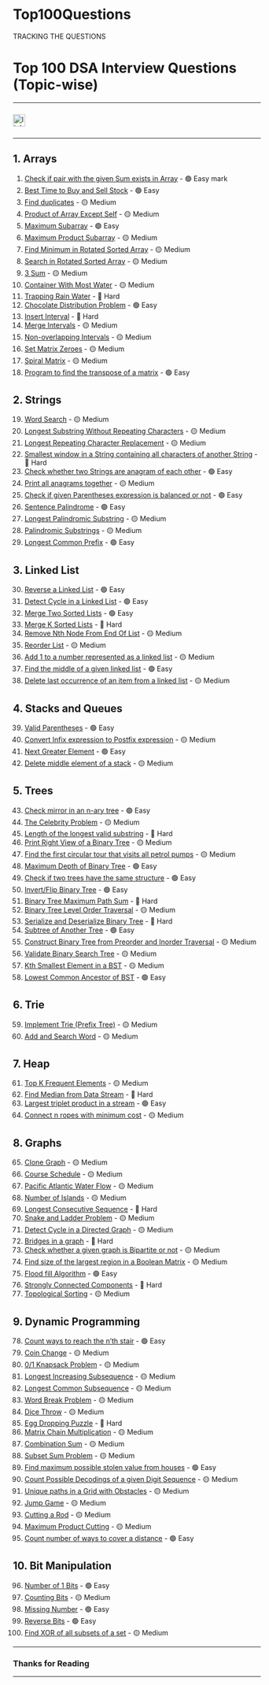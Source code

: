 # Top100Questions
TRACKING THE QUESTIONS


# Top 100 DSA Interview Questions (Topic-wise)

---

###

<div align="left">
  <a href="https://www.linkedin.com/in/anshika-verma94/" target="_blank">
    <img src="https://img.shields.io/static/v1?message=LinkedIn&logo=linkedin&label=&color=0077B5&logoColor=white&labelColor=&style=for-the-badge" height="25" alt="linkedin logo"  />
  </a>
</div>

###

---

## 1. Arrays
1. [Check if pair with the given Sum exists in Array](https://leetcode.com/problems/two-sum/) - 🟢 Easy                                       mark
2. [Best Time to Buy and Sell Stock](https://leetcode.com/problems/best-time-to-buy-and-sell-stock/) - 🟢 Easy
3. [Find duplicates](https://leetcode.com/problems/find-all-duplicates-in-an-array/) - 🟡 Medium
4. [Product of Array Except Self](https://leetcode.com/problems/product-of-array-except-self/) - 🟡 Medium
5. [Maximum Subarray](https://leetcode.com/problems/maximum-subarray/) - 🟢 Easy
6. [Maximum Product Subarray](https://leetcode.com/problems/maximum-product-subarray/) - 🟡 Medium
7. [Find Minimum in Rotated Sorted Array](https://leetcode.com/problems/find-minimum-in-rotated-sorted-array/) - 🟡 Medium
8. [Search in Rotated Sorted Array](https://leetcode.com/problems/search-in-rotated-sorted-array/) - 🟡 Medium
9. [3 Sum](https://leetcode.com/problems/3sum/) - 🟡 Medium
10. [Container With Most Water](https://leetcode.com/problems/container-with-most-water/) - 🟡 Medium
11. [Trapping Rain Water](https://leetcode.com/problems/trapping-rain-water/) - 🔴 Hard
12. [Chocolate Distribution Problem](https://leetcode.com/problems/distribute-chocolates/) - 🟢 Easy
13. [Insert Interval](https://leetcode.com/problems/insert-interval/) - 🔴 Hard
14. [Merge Intervals](https://leetcode.com/problems/merge-intervals/) - 🟡 Medium
15. [Non-overlapping Intervals](https://leetcode.com/problems/non-overlapping-intervals/) - 🟡 Medium
16. [Set Matrix Zeroes](https://leetcode.com/problems/set-matrix-zeroes/) - 🟡 Medium
17. [Spiral Matrix](https://leetcode.com/problems/spiral-matrix/) - 🟡 Medium
18. [Program to find the transpose of a matrix](https://leetcode.com/problems/transpose-matrix/) - 🟢 Easy

## 2. Strings
19. [Word Search](https://leetcode.com/problems/word-search/) - 🟡 Medium
20. [Longest Substring Without Repeating Characters](https://leetcode.com/problems/longest-substring-without-repeating-characters/) - 🟡 Medium
21. [Longest Repeating Character Replacement](https://leetcode.com/problems/longest-repeating-character-replacement/) - 🟡 Medium
22. [Smallest window in a String containing all characters of another String](https://leetcode.com/problems/minimum-window-substring/) - 🔴 Hard
23. [Check whether two Strings are anagram of each other](https://leetcode.com/problems/valid-anagram/) - 🟢 Easy
24. [Print all anagrams together](https://leetcode.com/problems/group-anagrams/) - 🟡 Medium
25. [Check if given Parentheses expression is balanced or not](https://leetcode.com/problems/valid-parentheses/) - 🟢 Easy
26. [Sentence Palindrome](https://leetcode.com/problems/valid-palindrome/) - 🟢 Easy
27. [Longest Palindromic Substring](https://leetcode.com/problems/longest-palindromic-substring/) - 🟡 Medium
28. [Palindromic Substrings](https://leetcode.com/problems/palindromic-substrings/) - 🟡 Medium
29. [Longest Common Prefix](https://leetcode.com/problems/longest-common-prefix/) - 🟢 Easy

## 3. Linked List
30. [Reverse a Linked List](https://leetcode.com/problems/reverse-linked-list/) - 🟢 Easy
31. [Detect Cycle in a Linked List](https://leetcode.com/problems/linked-list-cycle/) - 🟢 Easy
32. [Merge Two Sorted Lists](https://leetcode.com/problems/merge-two-sorted-lists/) - 🟢 Easy
33. [Merge K Sorted Lists](https://leetcode.com/problems/merge-k-sorted-lists/) - 🔴 Hard
34. [Remove Nth Node From End Of List](https://leetcode.com/problems/remove-nth-node-from-end-of-list/) - 🟡 Medium
35. [Reorder List](https://leetcode.com/problems/reorder-list/) - 🟡 Medium
36. [Add 1 to a number represented as a linked list](https://leetcode.com/problems/plus-one-linked-list/) - 🟡 Medium
37. [Find the middle of a given linked list](https://leetcode.com/problems/middle-of-the-linked-list/) - 🟢 Easy
38. [Delete last occurrence of an item from a linked list](https://leetcode.com/problems/remove-duplicates-from-sorted-list-ii/) - 🟡 Medium

## 4. Stacks and Queues
39. [Valid Parentheses](https://leetcode.com/problems/valid-parentheses/) - 🟢 Easy
39. [Convert Infix expression to Postfix expression](https://leetcode.com/problems/evaluate-reverse-polish-notation/) - 🟡 Medium
40. [Next Greater Element](https://leetcode.com/problems/next-greater-element-i/) - 🟢 Easy
41. [Delete middle element of a stack](https://leetcode.com/problems/delete-middle-element-of-a-stack/) - 🟡 Medium

## 5. Trees
43. [Check mirror in an n-ary tree](https://leetcode.com/problems/symmetric-tree/) - 🟢 Easy
43. [The Celebrity Problem](https://leetcode.com/problems/find-the-celebrity/) - 🟡 Medium
44. [Length of the longest valid substring](https://leetcode.com/problems/longest-valid-parentheses/) - 🔴 Hard
45. [Print Right View of a Binary Tree](https://leetcode.com/problems/binary-tree-right-side-view/) - 🟡 Medium
46. [Find the first circular tour that visits all petrol pumps](https://leetcode.com/problems/gas-station/) - 🟡 Medium
47. [Maximum Depth of Binary Tree](https://leetcode.com/problems/maximum-depth-of-binary-tree/) - 🟢 Easy
48. [Check if two trees have the same structure](https://leetcode.com/problems/same-tree/) - 🟢 Easy
49. [Invert/Flip Binary Tree](https://leetcode.com/problems/invert-binary-tree/) - 🟢 Easy
50. [Binary Tree Maximum Path Sum](https://leetcode.com/problems/binary-tree-maximum-path-sum/) - 🔴 Hard
51. [Binary Tree Level Order Traversal](https://leetcode.com/problems/binary-tree-level-order-traversal/) - 🟡 Medium
52. [Serialize and Deserialize Binary Tree](https://leetcode.com/problems/serialize-and-deserialize-binary-tree/) - 🔴 Hard
53. [Subtree of Another Tree](https://leetcode.com/problems/subtree-of-another-tree/) - 🟢 Easy
54. [Construct Binary Tree from Preorder and Inorder Traversal](https://leetcode.com/problems/construct-binary-tree-from-preorder-and-inorder-traversal/) - 🟡 Medium
55. [Validate Binary Search Tree](https://leetcode.com/problems/validate-binary-search-tree/) - 🟡 Medium
56. [Kth Smallest Element in a BST](https://leetcode.com/problems/kth-smallest-element-in-a-bst/) - 🟡 Medium
57. [Lowest Common Ancestor of BST](https://leetcode.com/problems/lowest-common-ancestor-of-a-binary-search-tree/) - 🟢 Easy

## 6. Trie
59. [Implement Trie (Prefix Tree)](https://leetcode.com/problems/implement-trie-prefix-tree/) - 🟡 Medium
59. [Add and Search Word](https://leetcode.com/problems/add-and-search-word-data-structure-design/) - 🟡 Medium

## 7. Heap
61. [Top K Frequent Elements](https://leetcode.com/problems/top-k-frequent-elements/) - 🟡 Medium
61. [Find Median from Data Stream](https://leetcode.com/problems/find-median-from-data-stream/) - 🔴 Hard
62. [Largest triplet product in a stream](https://leetcode.com/problems/maximum-product-of-three-numbers/) - 🟢 Easy
63. [Connect n ropes with minimum cost](https://leetcode.com/problems/minimum-cost-to-connect-sticks/) - 🟡 Medium

## 8. Graphs
65. [Clone Graph](https://leetcode.com/problems/clone-graph/) - 🟡 Medium
65. [Course Schedule](https://leetcode.com/problems/course-schedule/) - 🟡 Medium
66. [Pacific Atlantic Water Flow](https://leetcode.com/problems/pacific-atlantic-water-flow/) - 🟡 Medium
67. [Number of Islands](https://leetcode.com/problems/number-of-islands/) - 🟡 Medium
68. [Longest Consecutive Sequence](https://leetcode.com/problems/longest-consecutive-sequence/) - 🔴 Hard
69. [Snake and Ladder Problem](https://leetcode.com/problems/snakes-and-ladders/) - 🟡 Medium
70. [Detect Cycle in a Directed Graph](https://leetcode.com/problems/course-schedule-ii/) - 🟡 Medium
71. [Bridges in a graph](https://leetcode.com/problems/critical-connections-in-a-network/) - 🔴 Hard
72. [Check whether a given graph is Bipartite or not](https://leetcode.com/problems/is-graph-bipartite/) - 🟡 Medium
73. [Find size of the largest region in a Boolean Matrix](https://leetcode.com/problems/maximal-square/) - 🟡 Medium
74. [Flood fill Algorithm](https://leetcode.com/problems/flood-fill/) - 🟢 Easy
75. [Strongly Connected Components](https://leetcode.com/problems/strong-connected-components/) - 🔴 Hard
76. [Topological Sorting](https://leetcode.com/problems/course-schedule/) - 🟡 Medium

## 9. Dynamic Programming
78. [Count ways to reach the n’th stair](https://leetcode.com/problems/climbing-stairs/) - 🟢 Easy
78. [Coin Change](https://leetcode.com/problems/coin-change/) - 🟡 Medium
79. [0/1 Knapsack Problem](https://leetcode.com/problems/coin-change-2/) - 🟡 Medium
80. [Longest Increasing Subsequence](https://leetcode.com/problems/longest-increasing-subsequence/) - 🟡 Medium
81. [Longest Common Subsequence](https://leetcode.com/problems/longest-common-subsequence/) - 🟡 Medium
82. [Word Break Problem](https://leetcode.com/problems/word-break/) - 🟡 Medium
83. [Dice Throw](https://leetcode.com/problems/number-of-dice-rolls-with-target-sum/) - 🟡 Medium
84. [Egg Dropping Puzzle](https://leetcode.com/problems/super-egg-drop/) - 🔴 Hard
85. [Matrix Chain Multiplication](https://leetcode.com/problems/minimum-number-of-multiplications-to-make-two-sequences-increasing/) - 🟡 Medium
86. [Combination Sum](https://leetcode.com/problems/combination-sum/) - 🟡 Medium
87. [Subset Sum Problem](https://leetcode.com/problems/partition-equal-subset-sum/) - 🟡 Medium
88. [Find maximum possible stolen value from houses](https://leetcode.com/problems/house-robber/) - 🟢 Easy
89. [Count Possible Decodings of a given Digit Sequence](https://leetcode.com/problems/decode-ways/) - 🟡 Medium
90. [Unique paths in a Grid with Obstacles](https://leetcode.com/problems/unique-paths-ii/) - 🟡 Medium
91. [Jump Game](https://leetcode.com/problems/jump-game/) - 🟡 Medium
92. [Cutting a Rod](https://leetcode.com/problems/cutting-a-rod/) - 🟡 Medium
93. [Maximum Product Cutting](https://leetcode.com/problems/integer-break/) - 🟡 Medium
94. [Count number of ways to cover a distance](https://leetcode.com/problems/climbing-stairs/) - 🟢 Easy

## 10. Bit Manipulation
96. [Number of 1 Bits](https://leetcode.com/problems/number-of-1-bits/) - 🟢 Easy
96. [Counting Bits](https://leetcode.com/problems/counting-bits/) - 🟡 Medium
97. [Missing Number](https://leetcode.com/problems/missing-number/) - 🟢 Easy
98. [Reverse Bits](https://leetcode.com/problems/reverse-bits/) - 🟢 Easy
99. [Find XOR of all subsets of a set](https://leetcode.com/problems/subsets/) - 🟡 Medium


---

### Thanks for Reading 



---


